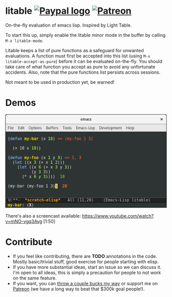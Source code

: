 litable [![Paypal logo](https://www.paypalobjects.com/en_US/i/btn/btn_donate_LG.gif)](https://www.paypal.com/cgi-bin/webscr?cmd=_s-xclick&hosted_button_id=A5PMGVKCQBT88) [![Patreon](https://c5.patreon.com/external/logo/logomarkOrange.svg)](https://www.patreon.com/user?u=3282358&ty=h)
=======

On-the-fly evaluation of emacs lisp. Inspired by Light Table.

To start this up, simply enable the litable minor mode in the buffer by calling `M-x litable-mode`.

Litable keeps a list of pure functions as a safeguard for unwanted evaluations. A function must first be accepted into this list (using `M-x litable-accept-as-pure`) before it can be evaluated on-the-fly. You should take care of what function you accept as pure to avoid any unfortunate accidents. Also, note that the pure functions list persists across sessions.

Not meant to be used in production yet, be warned!

Demos
=====

![screenshot](screenshot.png)

There's also a screencast available: https://www.youtube.com/watch?v=mNO-vgq3Avg [1:50]

Contribute
=======

* If you feel like contributing, there are **TODO** annotations in the code. Mostly basic/trivial stuff, good exercise for people starting with elisp.
* If you have more substantial ideas, start an issue so we can discuss it. I'm open to all ideas, this is simply a precaution for people to not work on the same feature.
* If you want, you can [throw a couple bucks my way](https://www.paypal.com/cgi-bin/webscr?cmd=_s-xclick&hosted_button_id=A5PMGVKCQBT88) or support me on [Patreon](https://www.patreon.com/user?u=3282358&ty=h) \(we have a long way to beat that $300k goal people!\).
